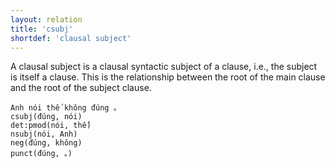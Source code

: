 ```yaml
---
layout: relation
title: 'csubj'
shortdef: 'clausal subject'
---
```


A clausal subject is a clausal syntactic subject of a clause, i.e., the subject is itself a clause. This
is the relationship between the root of the main clause and the root of the subject clause.

<pre><code class="language-sdparse">Anh nói thế không đúng 。
csubj(đúng, nói)
det:pmod(nói, thế)
nsubj(nói, Anh)
neg(đúng, không)
punct(đúng, 。)
</code></pre>
